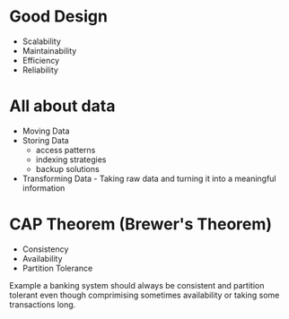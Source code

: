 # Good Design

* Scalability
* Maintainability
* Efficiency
* Reliability

# All about data

* Moving Data
* Storing Data
  - access patterns
  - indexing strategies
  - backup solutions
* Transforming Data - 
Taking raw data and turning it into a meaningful information

# CAP Theorem (Brewer's Theorem)

* Consistency
* Availability
* Partition Tolerance

Example a banking system should always be consistent and partition tolerant even though comprimising sometimes availability or taking some transactions long.
